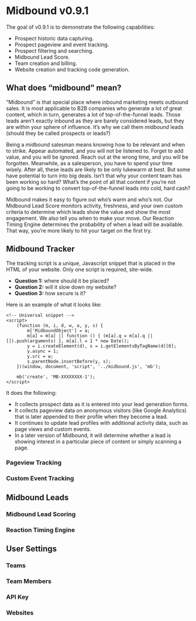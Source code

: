 # Midbound v0.9.1
The goal of v0.9.1 is to demonstrate the following capabilities:  
* Prospect historic data capturing. 
* Prospect pageview and event tracking.
* Prospect filtering and searching. 
* Midbound Lead Score. 
* Team creation and billing. 
* Website creation and tracking code generation.

## What does “midbound” mean? 
“Midbound” is that special place where inbound marketing meets outbound sales. It is most applicable to B2B companies who generate a lot of great content, which in turn, generates a lot of top-of-the-funnel leads. Those leads aren’t exactly inbound as they are barely considered leads, but they are within your sphere of influence. It’s why we call them *midbound* leads (should they be called prospects or leads?)

Being a midbound salesman means knowing how to be relevant and when to strike. Appear automated, and you will not be listened to. Forget to add value, and you will be ignored. Reach out at the wrong time, and you will be forgotten. Meanwhile, as a salesperson, you have to spend your time wisely. After all, these leads are likely to be only lukewarm at best. But some have potential to turn into big deals. Isn’t that why your content team has been working so hard? What’s the point of all that content if you’re not going to be working to convert top-of-the-funnel leads into cold, hard cash? 

Midbound makes it easy to figure out who’s warm and who’s not. Our Midbound Lead Score monitors activity, freshness, and your own custom criteria to determine which leads show the value and show the most engagement. We also tell you when to make your move. Our Reaction Timing Engine determines the probability of when a lead will be available. That way, you’re more likely to hit your target on the first try. 

## Midbound Tracker
The tracking script is a unique, Javascript snippet that is placed in the HTML of your website. Only one script is required, site-wide. 

* **Question 1:** where should it be placed?
* **Question 2:** will it slow down my website?
* **Question 3:** how secure is it?

Here is an example of what it looks like: 

```markup
<!-- Universal snippet -->
<script>
    (function (m, i, d, w, a, y, s) {
        m['MidboundObject'] = a;
        m[a] = m[a] || function () { (m[a].q = m[a].q || []).push(arguments) }, m[a].l = 1 * new Date();
        y = i.createElement(d), s = i.getElementsByTagName(d)[0];
        y.async = 1;
        y.src = w;
        s.parentNode.insertBefore(y, s);
    })(window, document, 'script', '../midbound.js', 'mb');

    mb('create', 'MB-XXXXXXXX-1');
</script>
```

It does the following: 
* It collects prospect data as it is entered into your lead generation forms. 
* It collects pageview data on anonymous visitors (like Google Analytics) that is later appended to their profile when they become a lead. 
* It continues to update lead profiles with additional activity data, such as page views and custom events.
* In a later version of Midbound, it will determine whether a lead is showing interest in a particular piece of content or simply scanning a page. 

### Pageview Tracking
### Custom Event Tracking

## Midbound Leads
### Midbound Lead Scoring
### Reaction Timing Engine

## User Settings
### Teams
### Team Members
### API Key
### Websites



